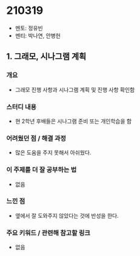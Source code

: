 # 210319

- 멘토: 정유빈
- 멘티: 박나연, 안병헌

## 1. 그래모, 시나그램 계획

### 개요

- 그래모 진행 사항과 시나그램 계획 및 진행 사항 확인함

### 스터디 내용

- 현 2학년 후배들은 시나그램 준비 또는 개인학습을 함

### 어려웠던 점 / 해결 과정

- 많은 도움을 주지 못해서 아쉬웠다.

### 이 주제를 더 잘 공부하는 법

- 없음

### 느낀 점

- 옆에서 잘 도와주지 않았다는 것에 반성을 한다.

### 주요 키워드 / 관련해 참고할 링크
- 없음